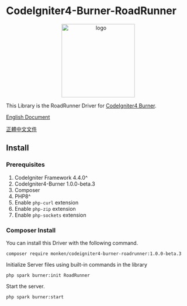 # CodeIgniter4-Burner-RoadRunner

<p align="center">
  <a href="https://ciburner.com//">
    <img src="https://i.imgur.com/YI4RqdP.png" alt="logo" width="200" />
  </a>
</p>

This Library is the RoadRunner Driver for [CodeIgniter4 Burner](https://github.com/monkenWu/CodeIgniter4-Burner).

[English Document](https://ciburner.com/en/roadrunner/)

[正體中文文件](https://ciburner.com/zh_TW/roadrunner/)

## Install

### Prerequisites
1. CodeIgniter Framework 4.4.0^
2. CodeIgniter4-Burner 1.0.0-beta.3
3. Composer
4. PHP8^
5. Enable `php-curl` extension
6. Enable `php-zip` extension
7. Enable `php-sockets` extension

### Composer Install

You can install this Driver with the following command.

```
composer require monken/codeigniter4-burner-roadrunner:1.0.0-beta.3 
```

Initialize Server files using built-in commands in the library

```
php spark burner:init RoadRunner
```

Start the server.

```
php spark burner:start
```
